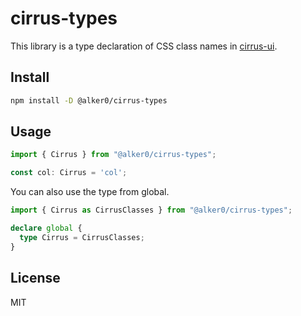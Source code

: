 # cirrus-types

This library is a type declaration of CSS class names in [cirrus-ui](https://github.com/Spiderpig86/Cirrus).


## Install

```bash
npm install -D @alker0/cirrus-types
```

## Usage

```ts
import { Cirrus } from "@alker0/cirrus-types";

const col: Cirrus = 'col';
```

You can also use the type from global.

```ts
import { Cirrus as CirrusClasses } from "@alker0/cirrus-types";

declare global {
  type Cirrus = CirrusClasses;
}
```

## License
MIT

